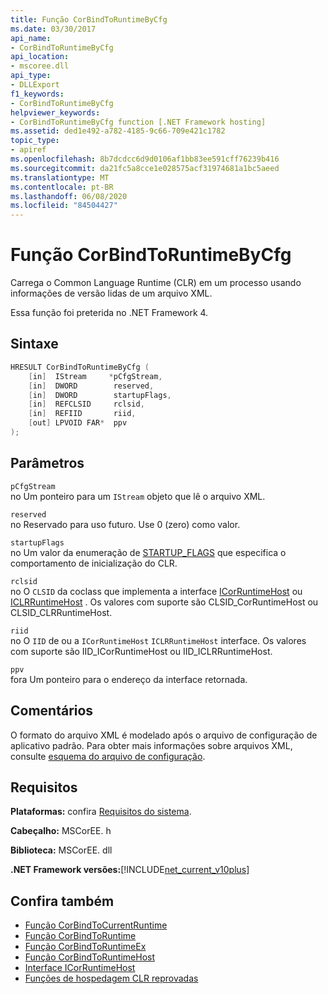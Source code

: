 ```yaml
---
title: Função CorBindToRuntimeByCfg
ms.date: 03/30/2017
api_name:
- CorBindToRuntimeByCfg
api_location:
- mscoree.dll
api_type:
- DLLExport
f1_keywords:
- CorBindToRuntimeByCfg
helpviewer_keywords:
- CorBindToRuntimeByCfg function [.NET Framework hosting]
ms.assetid: ded1e492-a782-4185-9c66-709e421c1782
topic_type:
- apiref
ms.openlocfilehash: 8b7dcdcc6d9d0106af1bb83ee591cff76239b416
ms.sourcegitcommit: da21fc5a8cce1e028575acf31974681a1bc5aeed
ms.translationtype: MT
ms.contentlocale: pt-BR
ms.lasthandoff: 06/08/2020
ms.locfileid: "84504427"
---
```

# <a name="corbindtoruntimebycfg-function"></a>Função CorBindToRuntimeByCfg
Carrega o Common Language Runtime (CLR) em um processo usando informações de versão lidas de um arquivo XML.  
  
 Essa função foi preterida no .NET Framework 4.  
  
## <a name="syntax"></a>Sintaxe  
  
```cpp  
HRESULT CorBindToRuntimeByCfg (  
    [in]  IStream     *pCfgStream,  
    [in]  DWORD        reserved,  
    [in]  DWORD        startupFlags,  
    [in]  REFCLSID     rclsid,  
    [in]  REFIID       riid,
    [out] LPVOID FAR*  ppv  
);  
```  
  
## <a name="parameters"></a>Parâmetros  
 `pCfgStream`  
 no Um ponteiro para um `IStream` objeto que lê o arquivo XML.  
  
 `reserved`  
 no Reservado para uso futuro. Use 0 (zero) como valor.  
  
 `startupFlags`  
 no Um valor da enumeração de [STARTUP_FLAGS](startup-flags-enumeration.md) que especifica o comportamento de inicialização do CLR.  
  
 `rclsid`  
 no O `CLSID` da coclass que implementa a interface [ICorRuntimeHost](icorruntimehost-interface.md) ou [ICLRRuntimeHost](iclrruntimehost-interface.md) . Os valores com suporte são CLSID_CorRuntimeHost ou CLSID_CLRRuntimeHost.  
  
 `riid`  
 no O `IID` de ou a `ICorRuntimeHost` `ICLRRuntimeHost` interface. Os valores com suporte são IID_ICorRuntimeHost ou IID_ICLRRuntimeHost.  
  
 `ppv`  
 fora Um ponteiro para o endereço da interface retornada.  
  
## <a name="remarks"></a>Comentários  
 O formato do arquivo XML é modelado após o arquivo de configuração de aplicativo padrão. Para obter mais informações sobre arquivos XML, consulte [esquema do arquivo de configuração](../../configure-apps/file-schema/index.md).  
  
## <a name="requirements"></a>Requisitos  
 **Plataformas:** confira [Requisitos do sistema](../../get-started/system-requirements.md).  
  
 **Cabeçalho:** MSCorEE. h  
  
 **Biblioteca:** MSCorEE. dll  
  
 **.NET Framework versões:**[!INCLUDE[net_current_v10plus](../../../../includes/net-current-v10plus-md.md)]  
  
## <a name="see-also"></a>Confira também

- [Função CorBindToCurrentRuntime](corbindtocurrentruntime-function.md)
- [Função CorBindToRuntime](corbindtoruntime-function.md)
- [Função CorBindToRuntimeEx](corbindtoruntimeex-function.md)
- [Função CorBindToRuntimeHost](corbindtoruntimehost-function.md)
- [Interface ICorRuntimeHost](icorruntimehost-interface.md)
- [Funções de hospedagem CLR reprovadas](deprecated-clr-hosting-functions.md)
